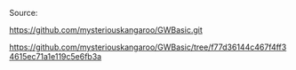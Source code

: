 Source:

https://github.com/mysteriouskangaroo/GWBasic.git

https://github.com/mysteriouskangaroo/GWBasic/tree/f77d36144c467f4ff34615ec71a1e119c5e6fb3a
